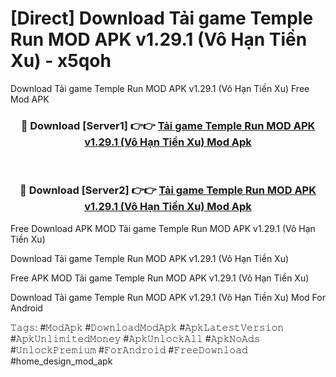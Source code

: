 # [Direct] Download Tải game Temple Run MOD APK v1.29.1 (Vô Hạn Tiền Xu) - x5qoh
Download Tải game Temple Run MOD APK v1.29.1 (Vô Hạn Tiền Xu) Free Mod APK

<div align="center">
<h3>🔴 Download [Server1] 👉👉 <a href="https://apk-comot.site?title=Tải_game_Temple_Run_MOD_APK_v1.29.1_(Vô_Hạn_Tiền_Xu)">Tải game Temple Run MOD APK v1.29.1 (Vô Hạn Tiền Xu) Mod Apk</a></h3><br>

<h3>🔴 Download [Server2] 👉👉 <a href="https://apk-comot.site?title=Tải_game_Temple_Run_MOD_APK_v1.29.1_(Vô_Hạn_Tiền_Xu)">Tải game Temple Run MOD APK v1.29.1 (Vô Hạn Tiền Xu) Mod Apk</a></h3>
</div>


Free Download APK MOD Tải game Temple Run MOD APK v1.29.1 (Vô Hạn Tiền Xu)

Download Tải game Temple Run MOD APK v1.29.1 (Vô Hạn Tiền Xu) 

Free APK MOD Tải game Temple Run MOD APK v1.29.1 (Vô Hạn Tiền Xu) 

Download Tải game Temple Run MOD APK v1.29.1 (Vô Hạn Tiền Xu) Mod For Android

𝚃𝚊𝚐𝚜: #𝙼𝚘𝚍𝙰𝚙𝚔 #𝙳𝚘𝚠𝚗𝚕𝚘𝚊𝚍𝙼𝚘𝚍𝙰𝚙𝚔 #𝙰𝚙𝚔𝙻𝚊𝚝𝚎𝚜𝚝𝚅𝚎𝚛𝚜𝚒𝚘𝚗 #𝙰𝚙𝚔𝚄𝚗𝚕𝚒𝚖𝚒𝚝𝚎𝚍𝙼𝚘𝚗𝚎𝚢 #𝙰𝚙𝚔𝚄𝚗𝚕𝚘𝚌𝚔𝙰𝚕𝚕 #𝙰𝚙𝚔𝙽𝚘𝙰𝚍𝚜 #𝚄𝚗𝚕𝚘𝚌𝚔𝙿𝚛𝚎𝚖𝚒𝚞𝚖 #𝙵𝚘𝚛𝙰𝚗𝚍𝚛𝚘𝚒𝚍 #𝙵𝚛𝚎𝚎𝙳𝚘𝚠𝚗𝚕𝚘𝚊𝚍 #home_design_mod_apk